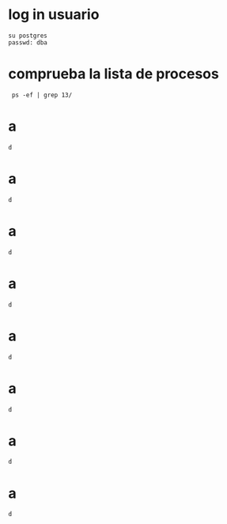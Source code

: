 # log in usuario
    su postgres
    passwd: dba 



#  comprueba la lista de procesos
     ps -ef | grep 13/     
    

# a
    d
# a
    d
# a
    d
# a
    d
# a
    d
# a
    d
# a
    d
# a
    d
    